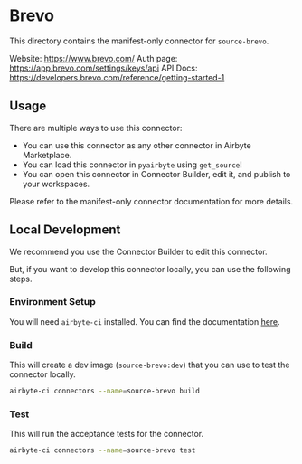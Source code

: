 # Brevo
This directory contains the manifest-only connector for `source-brevo`.

Website: https://www.brevo.com/
Auth page: https://app.brevo.com/settings/keys/api
API Docs: https://developers.brevo.com/reference/getting-started-1

## Usage
There are multiple ways to use this connector:
- You can use this connector as any other connector in Airbyte Marketplace.
- You can load this connector in `pyairbyte` using `get_source`!
- You can open this connector in Connector Builder, edit it, and publish to your workspaces.

Please refer to the manifest-only connector documentation for more details.

## Local Development
We recommend you use the Connector Builder to edit this connector.

But, if you want to develop this connector locally, you can use the following steps.

### Environment Setup
You will need `airbyte-ci` installed. You can find the documentation [here](airbyte-ci).

### Build
This will create a dev image (`source-brevo:dev`) that you can use to test the connector locally.
```bash
airbyte-ci connectors --name=source-brevo build
```

### Test
This will run the acceptance tests for the connector.
```bash
airbyte-ci connectors --name=source-brevo test
```

